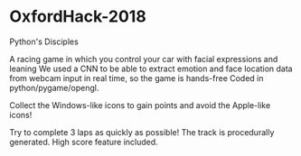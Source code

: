 # OxfordHack-2018
Python's Disciples

A racing game in which you control your car with facial expressions and leaning
We used a CNN to be able to extract emotion and face location data from webcam input in real time, so the game is hands-free
Coded in python/pygame/opengl.

Collect the Windows-like icons to gain points and avoid the Apple-like icons!

Try to complete 3 laps as quickly as possible!
The track is procedurally generated.
High score feature included.


